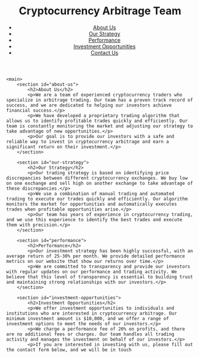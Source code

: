<!DOCTYPE html>
<html>
<head>
	<title>Cryptocurrency Arbitrage Team</title>
	<meta charset="UTF-8">
	<meta name="viewport" content="width=device-width, initial-scale=1.0">
	<link rel="stylesheet" href="style.css">
	<script src="script.js"></script>
</head>
<body>
	<header>
		<h1>Cryptocurrency Arbitrage Team</h1>
		<nav>
			<ul>
				<li><a href="#about-us">About Us</a></li>
				<li><a href="#our-strategy">Our Strategy</a></li>
				<li><a href="#performance">Performance</a></li>
				<li><a href="#investment-opportunities">Investment Opportunities</a></li>
				<li><a href="#contact-us">Contact Us</a></li>
			</ul>
		</nav>
	</header>

	<main>
		<section id="about-us">
			<h2>About Us</h2>
			<p>We are a team of experienced cryptocurrency traders who specialize in arbitrage trading. Our team has a proven track record of success, and we are dedicated to helping our investors achieve financial success.</p>
			<p>We have developed a proprietary trading algorithm that allows us to identify profitable trades quickly and efficiently. Our team is constantly monitoring the market and adjusting our strategy to take advantage of new opportunities.</p>
			<p>Our goal is to provide our investors with a safe and reliable way to invest in cryptocurrency arbitrage and earn a significant return on their investment.</p>
		</section>

		<section id="our-strategy">
			<h2>Our Strategy</h2>
			<p>Our trading strategy is based on identifying price discrepancies between different cryptocurrency exchanges. We buy low on one exchange and sell high on another exchange to take advantage of these discrepancies.</p>
			<p>We use a combination of manual trading and automated trading to execute our trades quickly and efficiently. Our algorithm monitors the market for opportunities and automatically executes trades when profitable opportunities arise.</p>
			<p>Our team has years of experience in cryptocurrency trading, and we use this experience to identify the best trades and execute them with precision.</p>
		</section>

		<section id="performance">
			<h2>Performance</h2>
			<p>Our investment strategy has been highly successful, with an average return of 25-30% per month. We provide detailed performance metrics on our website that show our returns over time.</p>
			<p>We are committed to transparency and provide our investors with regular updates on our performance and trading activity. We believe that this level of transparency is essential to building trust and maintaining strong relationships with our investors.</p>
		</section>

		<section id="investment-opportunities">
			<h2>Investment Opportunities</h2>
			<p>We offer investment opportunities to individuals and institutions who are interested in cryptocurrency arbitrage. Our minimum investment amount is $10,000, and we offer a range of investment options to meet the needs of our investors.</p>
			<p>We charge a performance fee of 20% on profits, and there are no additional fees or charges. Our team handles all trading activity and manages the investment on behalf of our investors.</p>
			<p>If you are interested in investing with us, please fill out the contact form below, and we will be in touch

